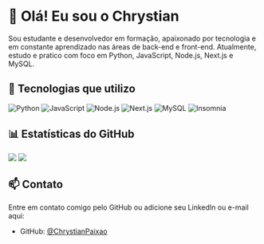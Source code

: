 # 👋 Olá! Eu sou o Chrystian

Sou estudante e desenvolvedor em formação, apaixonado por tecnologia e em constante aprendizado nas áreas de back-end e front-end. Atualmente, estudo e pratico com foco em Python, JavaScript, Node.js, Next.js e MySQL.


## 🚀 Tecnologias que utilizo

![Python](https://img.shields.io/badge/-Python-3776AB?style=for-the-badge&logo=python&logoColor=white)
![JavaScript](https://img.shields.io/badge/-JavaScript-F7DF1E?style=for-the-badge&logo=javascript&logoColor=black)
![Node.js](https://img.shields.io/badge/-Node.js-339933?style=for-the-badge&logo=node.js&logoColor=white)
![Next.js](https://img.shields.io/badge/-Next.js-000000?style=for-the-badge&logo=next.js&logoColor=white)
![MySQL](https://img.shields.io/badge/-MySQL-4479A1?style=for-the-badge&logo=mysql&logoColor=white)
![Insomnia](https://img.shields.io/badge/-Insomnia-4000BF?style=for-the-badge&logo=insomnia&logoColor=white)


## 📊 Estatísticas do GitHub

![](https://github-readme-stats.vercel.app/api?username=ChrystianPaixao&theme=transparent&hide_border=false&include_all_commits=false&count_private=false)
![](https://github-readme-stats.vercel.app/api/top-langs/?username=ChrystianPaixao&theme=transparent&hide_border=false&include_all_commits=false&count_private=false&layout=compact)


## 📫 Contato

Entre em contato comigo pelo GitHub ou adicione seu LinkedIn ou e-mail aqui:
- GitHub: [@ChrystianPaixao](https://github.com/ChrystianPaixao)
